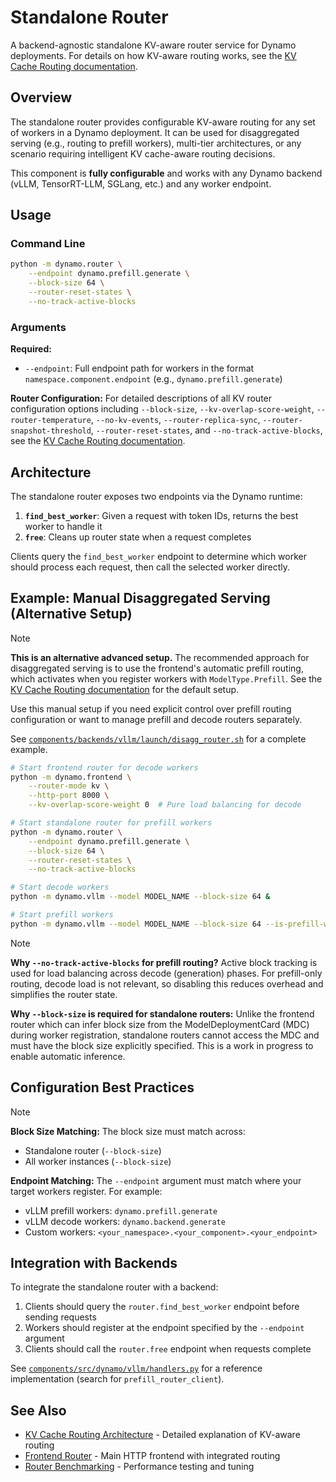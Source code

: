 <!-- # SPDX-FileCopyrightText: Copyright (c) 2025 NVIDIA CORPORATION & AFFILIATES. All rights reserved.
# SPDX-License-Identifier: Apache-2.0 -->

# Standalone Router

A backend-agnostic standalone KV-aware router service for Dynamo deployments. For details on how KV-aware routing works, see the [KV Cache Routing documentation](/docs/router/kv_cache_routing.md).

## Overview

The standalone router provides configurable KV-aware routing for any set of workers in a Dynamo deployment. It can be used for disaggregated serving (e.g., routing to prefill workers), multi-tier architectures, or any scenario requiring intelligent KV cache-aware routing decisions.

This component is **fully configurable** and works with any Dynamo backend (vLLM, TensorRT-LLM, SGLang, etc.) and any worker endpoint.

## Usage

### Command Line

```bash
python -m dynamo.router \
    --endpoint dynamo.prefill.generate \
    --block-size 64 \
    --router-reset-states \
    --no-track-active-blocks
```

### Arguments

**Required:**
- `--endpoint`: Full endpoint path for workers in the format `namespace.component.endpoint` (e.g., `dynamo.prefill.generate`)

**Router Configuration:**
For detailed descriptions of all KV router configuration options including `--block-size`, `--kv-overlap-score-weight`, `--router-temperature`, `--no-kv-events`, `--router-replica-sync`, `--router-snapshot-threshold`, `--router-reset-states`, and `--no-track-active-blocks`, see the [KV Cache Routing documentation](/docs/router/kv_cache_routing.md).

## Architecture

The standalone router exposes two endpoints via the Dynamo runtime:

1. **`find_best_worker`**: Given a request with token IDs, returns the best worker to handle it
2. **`free`**: Cleans up router state when a request completes

Clients query the `find_best_worker` endpoint to determine which worker should process each request, then call the selected worker directly.

## Example: Manual Disaggregated Serving (Alternative Setup)

> [!Note]
> **This is an alternative advanced setup.** The recommended approach for disaggregated serving is to use the frontend's automatic prefill routing, which activates when you register workers with `ModelType.Prefill`. See the [KV Cache Routing documentation](../../../../docs/router/kv_cache_routing.md#disaggregated-serving-prefill-and-decode) for the default setup.
>
> Use this manual setup if you need explicit control over prefill routing configuration or want to manage prefill and decode routers separately.

See [`components/backends/vllm/launch/disagg_router.sh`](/components/backends/vllm/launch/disagg_router.sh) for a complete example.

```bash
# Start frontend router for decode workers
python -m dynamo.frontend \
    --router-mode kv \
    --http-port 8000 \
    --kv-overlap-score-weight 0  # Pure load balancing for decode

# Start standalone router for prefill workers
python -m dynamo.router \
    --endpoint dynamo.prefill.generate \
    --block-size 64 \
    --router-reset-states \
    --no-track-active-blocks

# Start decode workers
python -m dynamo.vllm --model MODEL_NAME --block-size 64 &

# Start prefill workers
python -m dynamo.vllm --model MODEL_NAME --block-size 64 --is-prefill-worker &
```

>[!Note]
> **Why `--no-track-active-blocks` for prefill routing?**
> Active block tracking is used for load balancing across decode (generation) phases. For prefill-only routing, decode load is not relevant, so disabling this reduces overhead and simplifies the router state.
>
> **Why `--block-size` is required for standalone routers:**
> Unlike the frontend router which can infer block size from the ModelDeploymentCard (MDC) during worker registration, standalone routers cannot access the MDC and must have the block size explicitly specified. This is a work in progress to enable automatic inference.

## Configuration Best Practices

>[!Note]
> **Block Size Matching:**
> The block size must match across:
> - Standalone router (`--block-size`)
> - All worker instances (`--block-size`)
>
> **Endpoint Matching:**
> The `--endpoint` argument must match where your target workers register. For example:
> - vLLM prefill workers: `dynamo.prefill.generate`
> - vLLM decode workers: `dynamo.backend.generate`
> - Custom workers: `<your_namespace>.<your_component>.<your_endpoint>`

## Integration with Backends

To integrate the standalone router with a backend:

1. Clients should query the `router.find_best_worker` endpoint before sending requests
2. Workers should register at the endpoint specified by the `--endpoint` argument
3. Clients should call the `router.free` endpoint when requests complete

See [`components/src/dynamo/vllm/handlers.py`](../vllm/handlers.py) for a reference implementation (search for `prefill_router_client`).

## See Also

- [KV Cache Routing Architecture](/docs/router/kv_cache_routing.md) - Detailed explanation of KV-aware routing
- [Frontend Router](../frontend/README.md) - Main HTTP frontend with integrated routing
- [Router Benchmarking](/benchmarks/router/README.md) - Performance testing and tuning
